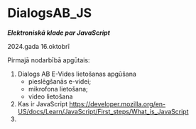 # DialogsAB_JS
***Elektroniskā klade par JavaScript***

2024.gada 16.oktobrī

Pirmajā nodarbībā apgūtais:

1. Dialogs AB E-Vides lietošanas apgūšana
   - pieslēgšanās e-videi;
   - mikrofona lietošana;
   - video lietošana
3. Kas ir JavaScript https://developer.mozilla.org/en-US/docs/Learn/JavaScript/First_steps/What_is_JavaScript
4. 
